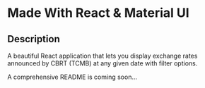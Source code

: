# Made With React & Material UI

## Description

A beautiful React application that lets you display exchange rates announced by CBRT (TCMB) at any given date with filter options.

A comprehensive README is coming soon...